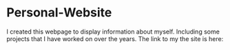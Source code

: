 ﻿# Personal-Website
 I created this webpage to display information about myself.
 Including some projects that I have worked on over the years. The link
 to my the site is here: 
